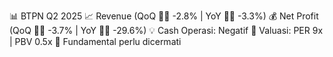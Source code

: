 📊 BTPN Q2 2025
📈 Revenue (QoQ 🔻🔴 -2.8% | YoY 🔻🔴 -3.3%)
💰 Net Profit (QoQ 🔻🔴 -3.7% | YoY 🔻🔴 -29.6%)
💡 Cash Operasi: Negatif
🧮 Valuasi: PER 9x | PBV 0.5x
🧱 Fundamental perlu dicermati
